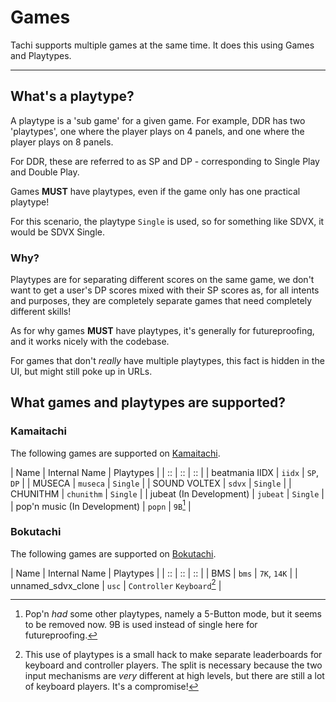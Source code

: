 # Games

Tachi supports multiple games at the same time. It does
this using Games and Playtypes.

*****

## What's a playtype?

A playtype is a 'sub game' for a given game. For example,
DDR has two 'playtypes', one where the player plays on 4
panels, and one where the player plays on 8 panels.

For DDR, these are referred to as SP and DP - corresponding
to Single Play and Double Play.

Games **MUST** have playtypes, even if the game only has
one practical playtype!

For this scenario, the playtype `Single` is used, so for
something like SDVX, it would be SDVX Single.

### Why?

Playtypes are for separating different scores on the same
game, we don't want to get a user's DP scores mixed with
their SP scores as, for all intents and purposes, they are
completely separate games that need completely different
skills!

As for why games **MUST** have playtypes, it's generally
for futureproofing, and it works nicely with the codebase.

For games that don't *really* have multiple playtypes, this
fact is hidden in the UI, but might still poke up in URLs.

## What games and playtypes are supported?

### Kamaitachi

The following games are supported on [Kamaitachi](https://kamaitachi.xyz).

| Name | Internal Name | Playtypes |
| :: | :: | :: |
| beatmania IIDX | `iidx` | `SP`, `DP` |
| MÚSECA | `museca` | `Single` |
| SOUND VOLTEX | `sdvx` | `Single` |
| CHUNITHM | `chunithm` | `Single` |
| jubeat (In Development) | `jubeat` | `Single` |
| pop'n music (In Development) | `popn` | `9B`[^1] |
<!-- | Dance Dance Revolution | `ddr` | `SP`, `DP` | -->
<!-- | GITADORA | `gitadora` | `Gita`, `Dora` | -->
<!-- | maimai | `maimai` | `Single` | -->

### Bokutachi

The following games are supported on [Bokutachi](https://bokutachi.xyz).

| Name | Internal Name | Playtypes |
| :: | :: | :: |
| BMS | `bms` | `7K`, `14K` |
| unnamed_sdvx_clone | `usc` | `Controller` `Keyboard`[^2] |



[^1]: Pop'n *had* some other playtypes, namely a 5-Button mode, but it seems to be removed now. 9B is used instead of single here for futureproofing.
[^2]: This use of playtypes is a small hack to make separate leaderboards for keyboard and controller players. The split is necessary because the two input mechanisms are *very* different at high levels, but there are still a lot of keyboard players. It's a compromise!